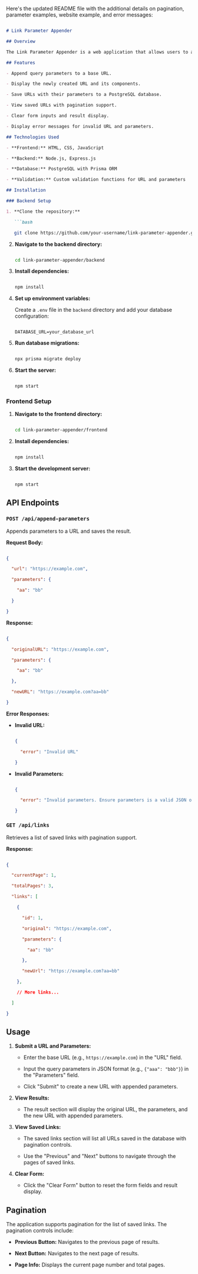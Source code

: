 Here's the updated README file with the additional details on pagination, parameter examples, website example, and error messages:

```markdown

# Link Parameter Appender

## Overview

The Link Parameter Appender is a web application that allows users to append query parameters to URLs and save these URLs for future reference. Users can input a base URL and parameters in JSON format, which will be appended to the URL, and the resulting URL will be saved in a database. The application also supports viewing and paginating through the saved URLs.

## Features

- Append query parameters to a base URL.

- Display the newly created URL and its components.

- Save URLs with their parameters to a PostgreSQL database.

- View saved URLs with pagination support.

- Clear form inputs and result display.

- Display error messages for invalid URL and parameters.

## Technologies Used

- **Frontend:** HTML, CSS, JavaScript

- **Backend:** Node.js, Express.js

- **Database:** PostgreSQL with Prisma ORM

- **Validation:** Custom validation functions for URL and parameters

## Installation

### Backend Setup

1. **Clone the repository:**

   ```bash

   git clone https://github.com/your-username/link-parameter-appender.git

   ```

2. **Navigate to the backend directory:**

   ```bash

   cd link-parameter-appender/backend

   ```

3. **Install dependencies:**

   ```bash

   npm install

   ```

4. **Set up environment variables:**

   Create a `.env` file in the `backend` directory and add your database configuration:

   ```

   DATABASE_URL=your_database_url

   ```

5. **Run database migrations:**

   ```bash

   npx prisma migrate deploy

   ```

6. **Start the server:**

   ```bash

   npm start

   ```

### Frontend Setup

1. **Navigate to the frontend directory:**

   ```bash

   cd link-parameter-appender/frontend

   ```

2. **Install dependencies:**

   ```bash

   npm install

   ```

3. **Start the development server:**

   ```bash

   npm start

   ```

## API Endpoints

### `POST /api/append-parameters`

Appends parameters to a URL and saves the result.

**Request Body:**

```json

{

  "url": "https://example.com",

  "parameters": {

    "aa": "bb"

  }

}

```

**Response:**

```json

{

  "originalURL": "https://example.com",

  "parameters": {

    "aa": "bb"

  },

  "newURL": "https://example.com?aa=bb"

}

```

**Error Responses:**

- **Invalid URL:**

  ```json

  {

    "error": "Invalid URL"

  }

  ```

- **Invalid Parameters:**

  ```json

  {

    "error": "Invalid parameters. Ensure parameters is a valid JSON object."

  }

  ```

### `GET /api/links`

Retrieves a list of saved links with pagination support.

**Response:**

```json

{

  "currentPage": 1,

  "totalPages": 3,

  "links": [

    {

      "id": 1,

      "original": "https://example.com",

      "parameters": {

        "aa": "bb"

      },

      "newUrl": "https://example.com?aa=bb"

    },

    // More links...

  ]

}

```

## Usage

1. **Submit a URL and Parameters:**

   - Enter the base URL (e.g., `https://example.com`) in the "URL" field.

   - Input the query parameters in JSON format (e.g., `{"aaa": "bbb"}`) in the "Parameters" field.

   - Click "Submit" to create a new URL with appended parameters.

2. **View Results:**

   - The result section will display the original URL, the parameters, and the new URL with appended parameters.

3. **View Saved Links:**

   - The saved links section will list all URLs saved in the database with pagination controls.

   - Use the "Previous" and "Next" buttons to navigate through the pages of saved links.

4. **Clear Form:**

   - Click the "Clear Form" button to reset the form fields and result display.

## Pagination

The application supports pagination for the list of saved links. The pagination controls include:

- **Previous Button:** Navigates to the previous page of results.

- **Next Button:** Navigates to the next page of results.

- **Page Info:** Displays the current page number and total pages.

